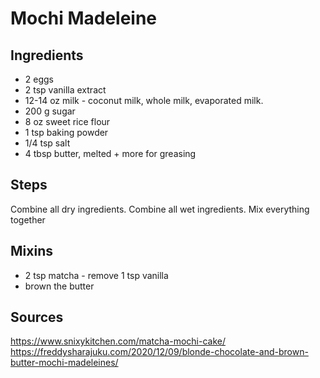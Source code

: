 # Mochi Madeleine

## Ingredients
* 2 eggs
* 2 tsp vanilla extract
* 12-14 oz milk - coconut milk, whole milk, evaporated milk.  
* 200 g sugar
* 8 oz sweet rice flour
* 1 tsp baking powder
* 1/4 tsp salt
* 4 tbsp butter, melted + more for greasing 

## Steps

Combine all dry ingredients.
Combine all wet ingredients. 
Mix everything together


## Mixins
* 2 tsp matcha - remove 1 tsp vanilla
* brown the butter

## Sources
https://www.snixykitchen.com/matcha-mochi-cake/
https://freddysharajuku.com/2020/12/09/blonde-chocolate-and-brown-butter-mochi-madeleines/
